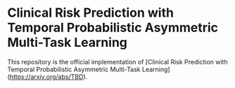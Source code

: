 # Clinical Risk Prediction with Temporal Probabilistic Asymmetric Multi-Task Learning

This repository is the official implementation of [Clinical Risk Prediction with Temporal Probabilistic Asymmetric Multi-Task Learning] (https://arxiv.org/abs/TBD). 
